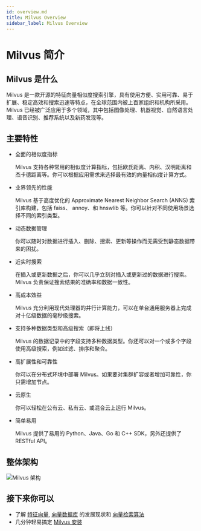 ```yaml
---
id: overview.md
title: Milvus Overview
sidebar_label: Milvus Overview
---
```


# Milvus 简介

## Milvus 是什么

Milvus 是一款开源的特征向量相似度搜索引擎，具有使用方便、实用可靠、易于扩展、稳定高效和搜索迅速等特点，在全球范围内被上百家组织和机构所采用。Milvus 已经被广泛应用于多个领域，其中包括图像处理、机器视觉、自然语言处理、语音识别、推荐系统以及新药发现等。

## 主要特性

- 全面的相似度指标
  
  Milvus 支持各种常用的相似度计算指标，包括欧氏距离、内积、汉明距离和杰卡德距离等。你可以根据应用需求来选择最有效的向量相似度计算方式。

- 业界领先的性能

  Milvus 基于高度优化的 Approximate Nearest Neighbor Search (ANNS) 索引库构建，包括 faiss、 annoy、和 hnswlib 等。你可以针对不同使用场景选择不同的索引类型。

- 动态数据管理
  
  你可以随时对数据进行插入、删除、搜索、更新等操作而无需受到静态数据带来的困扰。

- 近实时搜索
  
  在插入或更新数据之后，你可以几乎立刻对插入或更新过的数据进行搜索。Milvus 负责保证搜索结果的准确率和数据一致性。

- 高成本效益
  
  Milvus 充分利用现代处理器的并行计算能力，可以在单台通用服务器上完成对十亿级数据的毫秒级搜索。

- 支持多种数据类型和高级搜索（即将上线）
  
  Milvus 的数据记录中的字段支持多种数据类型。你还可以对一个或多个字段使用高级搜索，例如过滤、排序和聚合。

- 高扩展性和可靠性
  
  你可以在分布式环境中部署 Milvus。如果要对集群扩容或者增加可靠性，你只需增加节点。

- 云原生

  你可以轻松在公有云、私有云、或混合云上运行 Milvus。

- 简单易用

  Milvus 提供了易用的 Python、Java、Go 和 C++ SDK，另外还提供了 RESTful API。


## 整体架构

![Milvus 架构](../../../assets/milvus_arch.png)

## 接下来你可以

- 了解 [特征向量](vector.md), [向量数据库](vector_db.md) 的发展现状和 [向量检索算法](index_method.md)
- 几分钟轻易搞定 [Milvus 安装](../guides/get_started/install_milvus/install_milvus.md)

